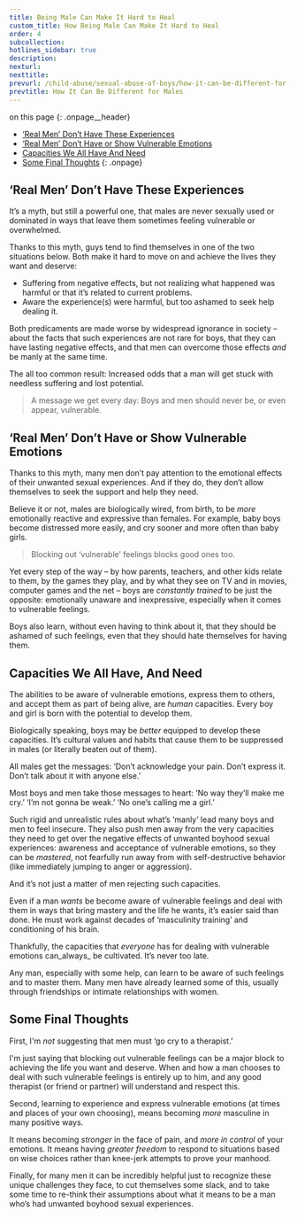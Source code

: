 ```yaml
---
title: Being Male Can Make It Hard to Heal
custom_title: How Being Male Can Make It Hard to Heal
order: 4
subcollection:
hotlines_sidebar: true
description:
nexturl:
nexttitle:
prevurl: /child-abuse/sexual-abuse-of-boys/how-it-can-be-different-for-men/
prevtitle: How It Can Be Different for Males
---
```



on this page
{: .onpage__header}

* [‘Real Men’ Don’t Have These Experiences](#real-men-dont-have-these-experiences)
* [‘Real Men’ Don’t Have or Show Vulnerable Emotions](#real-men-dont-have-or-show-vulnerable-emotions)
* [Capacities We All Have And Need](#capacities-we-all-have-and-need)
* [Some Final Thoughts](#some-final-thoughts)
{: .onpage}

## ‘Real Men’ Don’t Have These Experiences

It’s a myth, but still a powerful one, that males are never sexually used or dominated in ways that leave them sometimes feeling vulnerable or overwhelmed.

Thanks to this myth, guys tend to find themselves in one of the two situations below. Both make it hard to move on and achieve the lives they want and deserve:

* Suffering from negative effects, but not realizing what happened was harmful or that it’s related to current problems.
* Aware the experience(s) were harmful, but too ashamed to seek help dealing it.


Both predicaments are made worse by widespread ignorance in society – about the facts that such experiences are not rare for boys, that they can have lasting negative effects, and that men can overcome those effects *and* be manly at the same time.

The all too common result: Increased odds that a man will get stuck with needless suffering and lost potential.

> A message we get every day: Boys and men should never be, or even appear, vulnerable.

## ‘Real Men’ Don’t Have or Show Vulnerable Emotions

Thanks to this myth, many men don’t pay attention to the emotional effects of their unwanted sexual experiences. And if they do, they don’t allow themselves to seek the support and help they need.

Believe it or not, males are biologically wired, from birth, to be *more* emotionally reactive and expressive than females. For example, baby boys become distressed more easily, and cry sooner and more often than baby girls.

> Blocking out ‘vulnerable’ feelings blocks good ones too.

Yet every step of the way – by how parents, teachers, and other kids relate to them, by the games they play, and by what they see on TV and in movies, computer games and the net – boys are *constantly trained* to be just the opposite: emotionally unaware and inexpressive, especially when it comes to vulnerable feelings.

Boys also learn, without even having to think about it, that they should be ashamed of such feelings, even that they should hate themselves for having them.

## Capacities We All Have, And Need

The abilities to be aware of vulnerable emotions, express them to others, and accept them as part of being alive, are *human* capacities. Every boy and girl is born with the potential to develop them.

Biologically speaking, boys may be *better* equipped to develop these capacities. It’s cultural values and habits that cause them to be suppressed in males (or literally beaten out of them).

All males get the messages: ‘Don’t acknowledge your pain. Don’t express it. Don’t talk about it with anyone else.’

Most boys and men take those messages to heart: ‘No way they’ll make me cry.’ ‘I’m not gonna be weak.’ ‘No one’s calling me a girl.’

Such rigid and unrealistic rules about what’s ‘manly’ lead many boys and men to feel insecure. They also push men away from the very capacities they need to get over the negative effects of unwanted boyhood sexual experiences: awareness and acceptance of vulnerable emotions, so they can be *mastered*, not fearfully run away from with self-destructive behavior (like immediately jumping to anger or aggression).

And it’s not just a matter of men rejecting such capacities.

Even if a man *wants* be become aware of vulnerable feelings and deal with them in ways that bring mastery and the life he wants, it’s easier said than done. He must work against decades of ‘masculinity training’ and conditioning of his brain.

Thankfully, the capacities that *everyone* has for dealing with vulnerable emotions can_always_ be cultivated. It’s never too late.

Any man, especially with some help, can learn to be aware of such feelings and to master them. Many men have already learned some of this, usually through friendships or intimate relationships with women.

## Some Final Thoughts

First, I'm *not* suggesting that men must ‘go cry to a therapist.’

I'm just saying that blocking out vulnerable feelings can be a major block to achieving the life you want and deserve. When and how a man chooses to deal with such vulnerable feelings is entirely up to him, and any good therapist (or friend or partner) will understand and respect this.

Second, learning to experience and express vulnerable emotions (at times and places of your own choosing), means becoming *more* masculine in many positive ways.

It means becoming *stronger* in the face of pain, and *more in control* of your emotions. It means having *greater freedom* to respond to situations based on wise choices rather than knee-jerk attempts to prove your manhood.

Finally, for many men it can be incredibly helpful just to recognize these unique challenges they face, to cut themselves some slack, and to take some time to re-think their assumptions about what it means to be a man who’s had unwanted boyhood sexual experiences.